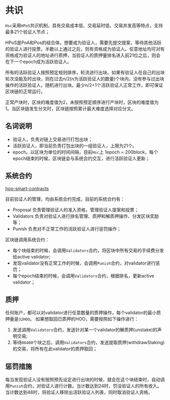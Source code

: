 # 共识
`Hsc`采用`HPoS`共识机制，具有交易成本低、交易延时低、交易并发高等特点，支持最多21个验证人节点；

HPoS是PoA和Pos的结合体。想要成为验证人，需要先提交提案，等待其他活跃的验证人进行投票，半数以上通过之后，则有资格成为验证人。任意地址均可对有资格成为验证人的地址进行质押，当验证人的质押量排名进入前21位之后，则会在下一个epoch成为活跃验证人。

所有的活跃验证人按照预定规则排序，轮流进行出块。如果有验证人在自己的出块轮次没能及时出块，则在过去n/2(n为活跃验证人的数量)个块内，没有参与过出块操作的活跃验证人，随机进行出块。最少n/2+1个活跃验证人正常工作，即可保证区块链的正常运行。

正常产块时，区块的难度值为2，未按照预定顺序进行产块时，区块的难度值为1。当区块链发生分叉时，区块链按照累计最大难度选择对应分叉。

## 名词说明
- 验证人，负责对链上交易进行打包出块；
- 活跃验证人，即当前负责打包出块的一组验证人，上限为21个。
- epoch。以区块为单位的时间间隔，目前`Hsc`上 1epoch = 200block，每个epoch结束的时候，区块链会与系统合约交互，进行活跃验证人更新；

## 系统合约
[hoo-smart-contracts](https://github.com/HooGroup/hoo-smart-contracts)

目前验证人的管理，均由系统合约完成，目前的系统合约有：
- Proposal  负责管理验证人的准入资格，管理验证人提案和投票；
- Validators 负责对验证人进行排名管理、质押和解质押操作、分发区块奖励等；
- Punish 负责对不正常工作的活跃验证人进行惩罚操作；

区块链调用系统合约：
- 每个块结束的时候，会调用`Validators`合约，将区块中所有交易的手续费分发给active validator;
- 发现validator没有正常工作的时候，会调用`Punish`合约，对validator进行惩罚；
- 每个epoch结束的时候，会调用`Validators`合约，根据排名，更新active validator；

## 质押
任何账户，都可以对validator进行任意数量的质押操作，每个validator的最小质押量是`32HOO`。
如果想取回已质押的HOO，需要按照如下操作进行：
1. 发送调用`Validators`合约，发送针对某一个validator的解质押(unstake)的声明交易;
2. 等待`86400`个块之后，调用`Validators`合约，发送提取质押(withdrawStaking)的交易，将所有在此validator的质押取回；

## 惩罚措施
每当发现验证人没有按照预先设定进行出块的时候，就会在这个块结束时，自动调用`Punish`合约，对验证人进行计数。当计数达到24时，罚没验证人的所有收入。当计数达到48时，将验证人移除出活跃验证人列表，同时取消验证人资格。